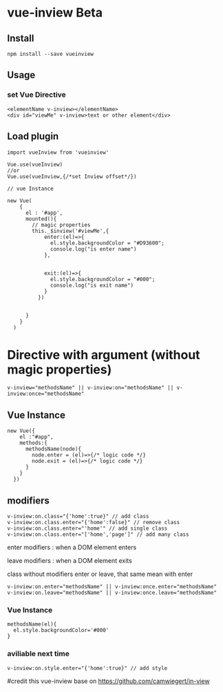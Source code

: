 # vue-inview Beta

## Install

    npm install --save vueinview

## Usage

### set Vue Directive

    <elementName v-inview></elementName>
    <div id="viewMe" v-inview>text or other element</div>

## Load plugin

    import vueInview from 'vueinview'

    Vue.use(vueInview)
    //or
    Vue.use(vueInview,{/*set Inview offset*/})

    // vue Instance

    new Vue(
        {
          el : '#app',
          mounted(){
            // magic properties
            this._$inview('#viewMe',{
                enter:(el)=>{
                  el.style.backgroundColor = "#D93600";
                  console.log("is enter name")
                },


                exit:(el)=>{
                  el.style.backgroundColor = "#000";
                  console.log("is exit name")
                }
              })


          }
        }
      )

# Directive with argument (without magic properties)

    v-inview="methodsName" || v-inview:on="methodsName" || v-inview:once="methodsName"

## Vue Instance

    new Vue({
        el :"#app",
        methods:{
          methodsName(node){
            node.enter = (el)=>{/* logic code */}
            node.exit = (el)=>{/* logic code */}  
          }
        }
      })

## modifiers

    v-inview:on.class="{'home':true}" // add class
    v-inview:on.class.enter="{'home':false}" // remove class
    v-inview:on.class.enter="'home'" // add single class
    v-inview:on.class.enter="['home','page']" // add many class

enter modifiers : when a DOM element enters

leave modifiers : when a DOM element exits

class without modifiers enter or leave, that same mean with enter

    v-inview:on.enter="methodsName" || v-inview:once.enter="methodsName"
    v-inview:on.leave="methodsName" || v-inview:once.leave="methodsName"


### Vue Instance

    methodsName(el){
      el.style.backgroundColor='#000'
    }

### aviliable next time

    v-inview:on.style.enter="{'home':true}" // add style

#credit
this vue-inview base on https://github.com/camwiegert/in-view
